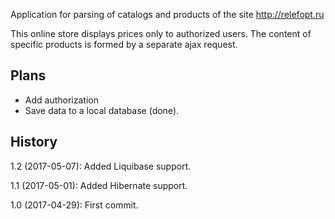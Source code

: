 Application for parsing of catalogs and products of the site http://relefopt.ru

This online store displays prices only to authorized users.
The content of specific products is formed by a separate ajax request.

## Plans
* Add authorization
* Save data to a local database (done).

## History
1.2 (2017-05-07): Added Liquibase support.

1.1 (2017-05-01): Added Hibernate support.

1.0 (2017-04-29): First commit.
